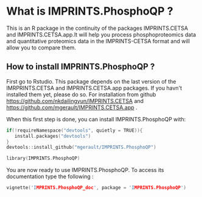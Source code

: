 # What is IMPRINTS.PhosphoQP ?

This is an R package in the continuity of the packages IMPRINTS.CETSA and IMPRINTS.CETSA.app.It will help you process phosphoproteomics data and quantitative proteomics data in the IMPRINTS-CETSA format and will allow you to compare them.

## How to install IMPRINTS.PhosphoQP ?  
First go to Rstudio. This package depends on the last version of the IMRPRINTS.CETSA and IMPRINTS.CETSA.app packages. If you havn't installed them yet, please do so.
For installation from github https://github.com/nkdailingyun/IMPRINTS.CETSA and https://github.com/mgerault/IMPRINTS.CETSA.app .

When this first step is done, you can install IMPRINTS.PhosphoQP with:

```c
if(!requireNamespace("devtools", quietly = TRUE)){
   install.packages("devtools")
} 
devtools::install_github("mgerault/IMPRINTS.PhosphoQP")

library(IMPRINTS.PhosphoQP)
```

You are now ready to use IMPRINTS.PhosphoQP. To access its documentation type the following :

```c
vignette('IMPRINTS.PhosphoQP_doc', package = 'IMPRINTS.PhosphoQP')
```

